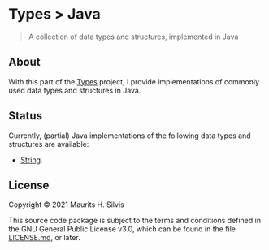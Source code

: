# Types > Java

> A collection of data types and structures, implemented in Java

## About

With this part of the [Types](https://github.com/mauritssilvis/types) project, I provide implementations of commonly used data types and structures in Java.

## Status

Currently, (partial) Java implementations of the following data types and structures are available:

* [String](src/main/java/nl/mauritssilvis/types/string).

## License

Copyright © 2021 Maurits H. Silvis

This source code package is subject to the terms and conditions defined in the GNU General Public License v3.0, which can be found in the file [LICENSE.md](../LICENSE.md), or later.
